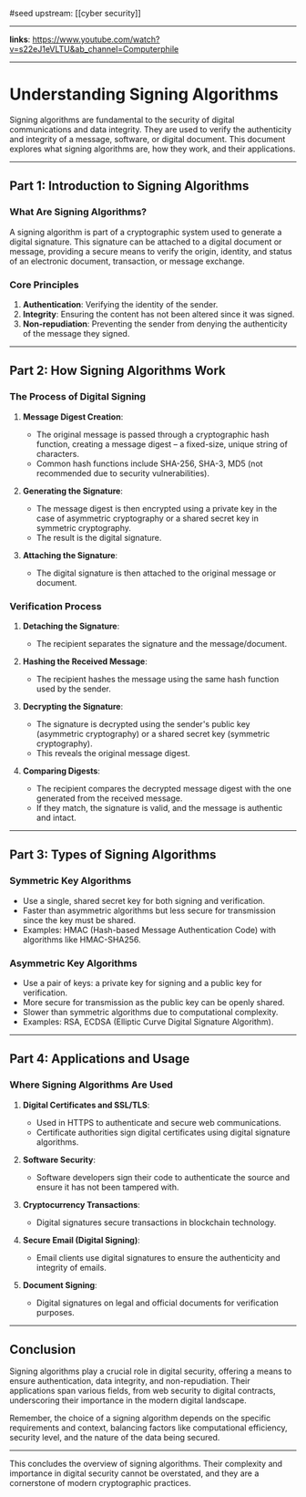 #seed 
upstream: [[cyber security]]

---

**links**: https://www.youtube.com/watch?v=s22eJ1eVLTU&ab_channel=Computerphile

---


# Understanding Signing Algorithms

Signing algorithms are fundamental to the security of digital communications and data integrity. They are used to verify the authenticity and integrity of a message, software, or digital document. This document explores what signing algorithms are, how they work, and their applications.

---

## Part 1: Introduction to Signing Algorithms

### What Are Signing Algorithms?

A signing algorithm is part of a cryptographic system used to generate a digital signature. This signature can be attached to a digital document or message, providing a secure means to verify the origin, identity, and status of an electronic document, transaction, or message exchange.

### Core Principles

1. **Authentication**: Verifying the identity of the sender.
2. **Integrity**: Ensuring the content has not been altered since it was signed.
3. **Non-repudiation**: Preventing the sender from denying the authenticity of the message they signed.

---

## Part 2: How Signing Algorithms Work

### The Process of Digital Signing

1. **Message Digest Creation**:
   - The original message is passed through a cryptographic hash function, creating a message digest – a fixed-size, unique string of characters.
   - Common hash functions include SHA-256, SHA-3, MD5 (not recommended due to security vulnerabilities).

2. **Generating the Signature**:
   - The message digest is then encrypted using a private key in the case of asymmetric cryptography or a shared secret key in symmetric cryptography.
   - The result is the digital signature.

3. **Attaching the Signature**:
   - The digital signature is then attached to the original message or document.

### Verification Process

1. **Detaching the Signature**:
   - The recipient separates the signature and the message/document.
   
2. **Hashing the Received Message**:
   - The recipient hashes the message using the same hash function used by the sender.

3. **Decrypting the Signature**:
   - The signature is decrypted using the sender's public key (asymmetric cryptography) or a shared secret key (symmetric cryptography).
   - This reveals the original message digest.

4. **Comparing Digests**:
   - The recipient compares the decrypted message digest with the one generated from the received message.
   - If they match, the signature is valid, and the message is authentic and intact.

---

## Part 3: Types of Signing Algorithms

### Symmetric Key Algorithms

- Use a single, shared secret key for both signing and verification.
- Faster than asymmetric algorithms but less secure for transmission since the key must be shared.
- Examples: HMAC (Hash-based Message Authentication Code) with algorithms like HMAC-SHA256.

### Asymmetric Key Algorithms

- Use a pair of keys: a private key for signing and a public key for verification.
- More secure for transmission as the public key can be openly shared.
- Slower than symmetric algorithms due to computational complexity.
- Examples: RSA, ECDSA (Elliptic Curve Digital Signature Algorithm).

---

## Part 4: Applications and Usage

### Where Signing Algorithms Are Used

1. **Digital Certificates and SSL/TLS**:
   - Used in HTTPS to authenticate and secure web communications.
   - Certificate authorities sign digital certificates using digital signature algorithms.

2. **Software Security**:
   - Software developers sign their code to authenticate the source and ensure it has not been tampered with.

3. **Cryptocurrency Transactions**:
   - Digital signatures secure transactions in blockchain technology.

4. **Secure Email (Digital Signing)**:
   - Email clients use digital signatures to ensure the authenticity and integrity of emails.

5. **Document Signing**:
   - Digital signatures on legal and official documents for verification purposes.

---

## Conclusion

Signing algorithms play a crucial role in digital security, offering a means to ensure authentication, data integrity, and non-repudiation. Their applications span various fields, from web security to digital contracts, underscoring their importance in the modern digital landscape.

Remember, the choice of a signing algorithm depends on the specific requirements and context, balancing factors like computational efficiency, security level, and the nature of the data being secured.

---

This concludes the overview of signing algorithms. Their complexity and importance in digital security cannot be overstated, and they are a cornerstone of modern cryptographic practices.



